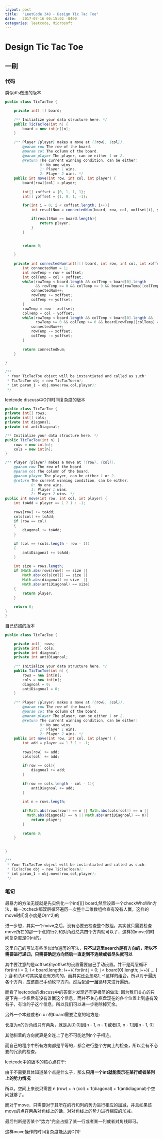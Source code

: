 ```yaml
---
layout: post
title:  "LeetCode 348 - Design Tic Tac Toe"
date:   2017-07-16 00:15:02 -0400
categories: leetcode, Microsoft
---
```


# Design Tic Tac Toe

## 一刷

### 代码

类似dfs做法的版本
```java
public class TicTacToe {

    private int[][] board;
    
    /** Initialize your data structure here. */
    public TicTacToe(int n) {
        board = new int[n][n];
    }
    
    /** Player {player} makes a move at ({row}, {col}).
        @param row The row of the board.
        @param col The column of the board.
        @param player The player, can be either 1 or 2.
        @return The current winning condition, can be either:
                0: No one wins.
                1: Player 1 wins.
                2: Player 2 wins. */
    public int move(int row, int col, int player) {
        board[row][col] = player;
        
        int[] xoffset = {0, 1, 1, 1};
        int[] yoffset = {1, 0, 1, -1};
        
        for(int i = 0; i < xoffset.length; i++){
            int resultNum = connectedNum(board, row, col, xoffset[i], yoffset[i]);

            if(resultNum == board.length){
                return player;
            }
        }

        
        return 0;
        
    }
    
    private int connectedNum(int[][] board, int row, int col, int xoffset, int yoffset){
        int connectedNum = 1;
        int rowTemp = row + xoffset;
        int colTemp = col + yoffset;
        while(rowTemp < board.length && colTemp < board[0].length 
              && rowTemp >= 0 && colTemp >= 0 && board[rowTemp][colTemp] == board[row][col]){
            connectedNum++;
            rowTemp += xoffset;
            colTemp += yoffset;
        }
        rowTemp = row - xoffset;
        colTemp = col - yoffset;
        while(rowTemp < board.length && colTemp < board[0].length && 
              rowTemp >= 0 && colTemp >= 0 && board[rowTemp][colTemp] == board[row][col]){
            connectedNum++;
            rowTemp -= xoffset;
            colTemp -= yoffset;
        }
        
        return connectedNum;
    }
    
}

/**
 * Your TicTacToe object will be instantiated and called as such:
 * TicTacToe obj = new TicTacToe(n);
 * int param_1 = obj.move(row,col,player);
 */
```


leetcode discuss中O(1)时间复杂度的版本
```java
public class TicTacToe {
private int[] rows;
private int[] cols;
private int diagonal;
private int antiDiagonal;

/** Initialize your data structure here. */
public TicTacToe(int n) {
    rows = new int[n];
    cols = new int[n];
}

/** Player {player} makes a move at ({row}, {col}).
    @param row The row of the board.
    @param col The column of the board.
    @param player The player, can be either 1 or 2.
    @return The current winning condition, can be either:
            0: No one wins.
            1: Player 1 wins.
            2: Player 2 wins. */
public int move(int row, int col, int player) {
    int toAdd = player == 1 ? 1 : -1;
    
    rows[row] += toAdd;
    cols[col] += toAdd;
    if (row == col)
    {
        diagonal += toAdd;
    }
    
    if (col == (cols.length - row - 1))
    {
        antiDiagonal += toAdd;
    }
    
    int size = rows.length;
    if (Math.abs(rows[row]) == size ||
        Math.abs(cols[col]) == size ||
        Math.abs(diagonal) == size  ||
        Math.abs(antiDiagonal) == size)
    {
        return player;
    }
    
    return 0;
}
}
```

自己仿照的版本
```java
public class TicTacToe {

    private int[] rows;
    private int[] cols;
    private int diagnoal;
    private int antiDiagnoal;
    
    /** Initialize your data structure here. */
    public TicTacToe(int n) {
        rows = new int[n];
        cols = new int[n];
        diagnoal = 0;
        antiDiagnoal = 0;
    }
    
    /** Player {player} makes a move at ({row}, {col}).
        @param row The row of the board.
        @param col The column of the board.
        @param player The player, can be either 1 or 2.
        @return The current winning condition, can be either:
                0: No one wins.
                1: Player 1 wins.
                2: Player 2 wins. */
    public int move(int row, int col, int player) {
        int add = player == 1 ? 1 : -1;
        
        rows[row] += add;
        cols[col] += add;
        
        if(row == col){
            diagnoal += add;
        }
        
        if(row == cols.length - col - 1){
            antiDiagnoal += add;
        }
        
        int n = rows.length;
        
        if(Math.abs(rows[row]) == n || Math.abs(cols[col]) == n ||
          Math.abs(diagnoal) == n || Math.abs(antiDiagnoal) == n){
            return player;
        }
        
        return 0;
    }
    
    
}

/**
 * Your TicTacToe object will be instantiated and called as such:
 * TicTacToe obj = new TicTacToe(n);
 * int param_1 = obj.move(row,col,player);
 */
```

### 笔记

最暴力的方法无疑就是先实例化一个int[][] board,然后设置一个checkWhoWin方法，每一次check都双层循环遍历一次整个二维数组检查有没有人赢，这样的move时间复杂度是O(n^2)的

进一步想，其实一个move之后，没有必要去检查整个数组，其实就只需要检查move所在的那一个点的行列和对角线总共四个方向就可以了，这样的move的时间复杂度是O(n)的。

这里自己的写法有些类似dfs遍历的写法，**只不过这里search是有方向的，所以不需要进行递归，只需要确定方向然后一直走到不连续或者尽头就可以**

其中要注意的是xoffset和yoffset的设置需要自己手动设置。并不是两层循环
for(int i = 0; i < board.length; i++){
    for(int j = 0; j < board[0].length; j++){
        ...
    }
}
当i和j为0时其实是没有方向的，而其实还会忽略1, -1这样的组合。所以对于遍历各个方向，应该自己手动枚举方向，然后配合**一层**循环来进行遍历。

而看了leetcode的discuss中的答案才发现还有更极简的做法: 因为我们关心的只是下完一步棋后有没有谁赢这个信息，而并不关心棋盘现在的各个位置上到底有没有子，有谁的子这个信息。所以我们可以进一步剔除掉冗余。

另外一个本题或者n x n的board需要注意的地方是:

长度为n的对角线只有两条，就是从[0,0]到[n - 1, n - 1]或者[0, n - 1]到[n - 1, 0]

其他斜着的方向就算是全连上了也不可能达到n个子相连。

而自己的程序中所有方向都是平等的，都会进行整个方向上的检查，所以会有不必要的冗余的检查。

leetcode中的版本的核心点在于:

由于不需要具体知道某个点是什么子，那么**只用一个int就能表示在某行或者某列上的势力情况**

所以，空间上来说只需要 n (row) + n (col) + 1(diagonal) + 1(antidiagonal)个空间就够了。

而对于move，只需要对于其所在的行和列的势力进行相应的加减，并且如果该move的点在两条对角线上的话，对对角线上的势力进行相应的加减。

最后判断是否某个"势力"完全占据了某一行或者某一列或者对角线即可。

这样move操作的时间复杂度能达到O(1)!
